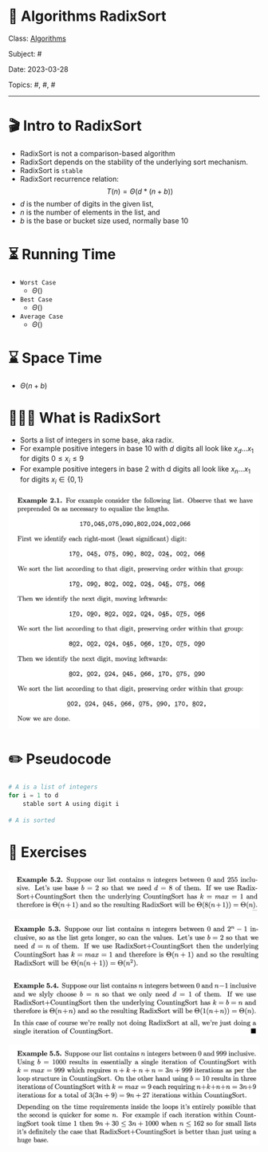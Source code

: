 # 🔰 Algorithms RadixSort
Class: <a href="https://github.com/lamula21/cheat-sheets/blob/main/CMSC%20351%20Algorithms/Algorithms.md">Algorithms</a>

Subject: #

Date: 2023-03-28

Topics: #, #, # 

---
# 🎬 Intro to RadixSort
- RadixSort is not a comparison-based algorithm
- RadixSort depends on the stability of the underlying sort mechanism.
- RadixSort is `stable`
- RadixSort recurrence relation:
$$T(n) = Θ(d*(n+b))$$
- $d$ is the number of digits in the given list, 
- $n$ is the number of elements in the list, and 
- $b$ is the base or bucket size used, normally base 10


# ⏳ Running Time

- `Worst Case`
	- $Θ\left(   \right)$
- `Best Case`
	- $Θ\left(   \right)$
- `Average Case`
	- $Θ\left(   \right)$

# ⌛️ Space Time
- $Θ\left( n+b \right)$

# 🤷🏻‍♂️ What is RadixSort
- Sorts a list of integers in some base, aka radix. 
- For example positive integers in base 10 with $d$ digits all look like $x_{d}$...$x_{1}$ for digits $0 ≤ x_{i} ≤ 9$  
- For example positive integers in base 2 with d digits all look like $x_{n}...x_{1}$ for digits $x_{i} ∈ \{0, 1\}$

![](../Assets/20230401223614.png)


# ✏️ Pseudocode
```python
# A is a list of integers
for i = 1 to d
    stable sort A using digit i

# A is sorted
```

# 📝 Exercises

![](../Assets/20230401224128.png)

![](../Assets/20230401224148.png)

![](../Assets/20230401224214.png)

![](../Assets/20230401224252.png)
